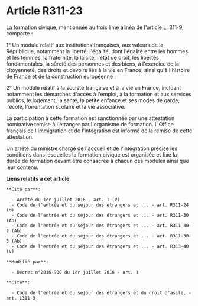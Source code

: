 # Article R311-23

La formation civique, mentionnée au troisième alinéa de l'article L. 311-9, comporte : 

1° Un module relatif aux institutions françaises, aux valeurs de la République, notamment la liberté, l'égalité, dont
l'égalité entre les hommes et les femmes, la fraternité, la laïcité, l'état de droit, les libertés fondamentales, la sûreté
des personnes et des biens, à l'exercice de la citoyenneté, des droits et devoirs liés à la vie en France, ainsi qu'à
l'histoire de France et de la construction européenne ; 

2° Un module relatif à la société française et à la vie en France, incluant notamment les démarches d'accès à l'emploi, à la
formation et aux services publics, le logement, la santé, la petite enfance et ses modes de garde, l'école, l'orientation
scolaire et la vie associative. 

La participation à cette formation est sanctionnée par une attestation nominative remise à l'étranger par l'organisme de
formation. L'Office français de l'immigration et de l'intégration est informé de la remise de cette attestation. 

Un arrêté du ministre chargé de l'accueil et de l'intégration précise les conditions dans lesquelles la formation civique est
organisée et fixe la durée de formation devant être consacrée à chacun des modules ainsi que leur contenu.

**Liens relatifs à cet article**

	**Cité par**:

	  - Arrêté du 1er juillet 2016 - art. 1 (V)
	  - Code de l'entrée et du séjour des étrangers et ... - art. R311-24 (M)
	  - Code de l'entrée et du séjour des étrangers et ... - art. R311-30 (Ab)
	  - Code de l'entrée et du séjour des étrangers et ... - art. R311-30-2 (Ab)
	  - Code de l'entrée et du séjour des étrangers et ... - art. R311-30-3 (Ab)
	  - Code de l'entrée et du séjour des étrangers et ... - art. R313-40 (V)

	**Modifié par**:

	  - Décret n°2016-900 du 1er juillet 2016 - art. 1

	**Cite**:

	  - Code de l'entrée et du séjour des étrangers et du droit d'asile. - art. L311-9
